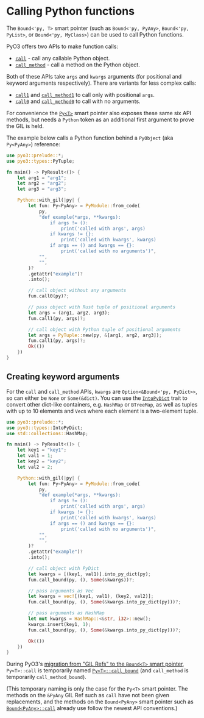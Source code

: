 # Calling Python functions

The `Bound<'py, T>` smart pointer (such as `Bound<'py, PyAny>`, `Bound<'py, PyList>`, or `Bound<'py, MyClass>`) can be used to call Python functions.

PyO3 offers two APIs to make function calls:

* [`call`]({{#PYO3_DOCS_URL}}/pyo3/types/trait.PyAnyMethods.html#tymethod.call) - call any callable Python object.
* [`call_method`]({{#PYO3_DOCS_URL}}/pyo3/types/trait.PyAnyMethods.html#tymethod.call_method) - call a method on the Python object.

Both of these APIs take `args` and `kwargs` arguments (for positional and keyword arguments respectively). There are variants for less complex calls:

* [`call1`]({{#PYO3_DOCS_URL}}/pyo3/types/trait.PyAnyMethods.html#tymethod.call1) and [`call_method1`]({{#PYO3_DOCS_URL}}/pyo3/types/trait.PyAnyMethods.html#tymethod.call_method1) to call only with positional `args`.
* [`call0`]({{#PYO3_DOCS_URL}}/pyo3/types/trait.PyAnyMethods.html#tymethod.call0) and [`call_method0`]({{#PYO3_DOCS_URL}}/pyo3/types/trait.PyAnyMethods.html#tymethod.call_method0) to call with no arguments.

For convenience the [`Py<T>`](../types.md#pyt-and-pyobject) smart pointer also exposes these same six API methods, but needs a `Python` token as an additional first argument to prove the GIL is held.

The example below calls a Python function behind a `PyObject` (aka `Py<PyAny>`) reference:

```rust
use pyo3::prelude::*;
use pyo3::types::PyTuple;

fn main() -> PyResult<()> {
    let arg1 = "arg1";
    let arg2 = "arg2";
    let arg3 = "arg3";

    Python::with_gil(|py| {
        let fun: Py<PyAny> = PyModule::from_code(
            py,
            "def example(*args, **kwargs):
                if args != ():
                    print('called with args', args)
                if kwargs != {}:
                    print('called with kwargs', kwargs)
                if args == () and kwargs == {}:
                    print('called with no arguments')",
            "",
            "",
        )?
        .getattr("example")?
        .into();

        // call object without any arguments
        fun.call0(py)?;

        // pass object with Rust tuple of positional arguments
        let args = (arg1, arg2, arg3);
        fun.call1(py, args)?;

        // call object with Python tuple of positional arguments
        let args = PyTuple::new(py, &[arg1, arg2, arg3]);
        fun.call1(py, args)?;
        Ok(())
    })
}
```

## Creating keyword arguments

For the `call` and `call_method` APIs, `kwargs` are `Option<&Bound<'py, PyDict>>`, so can either be `None` or `Some(&dict)`. You can use the [`IntoPyDict`]({{#PYO3_DOCS_URL}}/pyo3/types/trait.IntoPyDict.html) trait to convert other dict-like containers, e.g. `HashMap` or `BTreeMap`, as well as tuples with up to 10 elements and `Vec`s where each element is a two-element tuple.

```rust
use pyo3::prelude::*;
use pyo3::types::IntoPyDict;
use std::collections::HashMap;

fn main() -> PyResult<()> {
    let key1 = "key1";
    let val1 = 1;
    let key2 = "key2";
    let val2 = 2;

    Python::with_gil(|py| {
        let fun: Py<PyAny> = PyModule::from_code(
            py,
            "def example(*args, **kwargs):
                if args != ():
                    print('called with args', args)
                if kwargs != {}:
                    print('called with kwargs', kwargs)
                if args == () and kwargs == {}:
                    print('called with no arguments')",
            "",
            "",
        )?
        .getattr("example")?
        .into();

        // call object with PyDict
        let kwargs = [(key1, val1)].into_py_dict(py);
        fun.call_bound(py, (), Some(&kwargs))?;

        // pass arguments as Vec
        let kwargs = vec![(key1, val1), (key2, val2)];
        fun.call_bound(py, (), Some(&kwargs.into_py_dict(py)))?;

        // pass arguments as HashMap
        let mut kwargs = HashMap::<&str, i32>::new();
        kwargs.insert(key1, 1);
        fun.call_bound(py, (), Some(&kwargs.into_py_dict(py)))?;

        Ok(())
    })
}
```

<div class="warning">

During PyO3's [migration from "GIL Refs" to the `Bound<T>` smart pointer](../migration.md#migrating-from-the-gil-refs-api-to-boundt), `Py<T>::call` is temporarily named [`Py<T>::call_bound`]({{#PYO3_DOCS_URL}}/pyo3/struct.Py.html#method.call_bound) (and `call_method` is temporarily `call_method_bound`).

(This temporary naming is only the case for the `Py<T>` smart pointer. The methods on the `&PyAny` GIL Ref such as `call` have not been given replacements, and the methods on the `Bound<PyAny>` smart pointer such as [`Bound<PyAny>::call`]({{#PYO3_DOCS_URL}}/pyo3/types/trait.PyAnyMethods.html#tymethod.call) already use follow the newest API conventions.)

</div>
